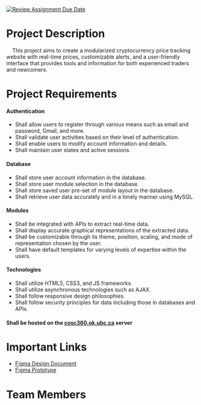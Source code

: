 [![Review Assignment Due Date](https://classroom.github.com/assets/deadline-readme-button-24ddc0f5d75046c5622901739e7c5dd533143b0c8e959d652212380cedb1ea36.svg)](https://classroom.github.com/a/enf2qyfT)
# Project Description
&nbsp;&nbsp;&nbsp;&nbsp;This project aims to create a modularized cryptocurrency price tracking website with real-time prices, customizable alerts, and a user-friendly interface that provides tools and information for both experienced traders and newcomers.

# Project Requirements
#### Authentication
- Shall allow users to register through various means such as email and password, Gmail, and more.
- Shall validate user activities based on their level of authentication.
- Shall enable users to modify account information and details.
- Shall maintain user states and active sessions.

#### Database
- Shall store user account information in the database.
- Shall store user module selection in the database.
- Shall store saved user pre-set of module layout in the database.
- Shall retrieve user data accurately and in a timely manner using MySQL.

#### Modules
- Shall be integrated with APIs to extract real-time data.
- Shall display accurate graphical representations of the extracted data.
- Shall be customizable through its theme, position, scaling, and mode of representation chosen by the user.
- Shall have default templates for varying levels of expertise within the users.

#### Technologies
- Shall utilize HTML5, CSS3, and JS frameworks.
- Shall utilize asynchronous technologies such as AJAX.
- Shall follow responsive design philosophies.
- Shall follow security principles for data including those in databases and APIs.

#### Shall be hosted on the <ins>cosc360.ok.ubc.ca</ins> server

# Important Links

- [Figma Design Document](https://www.figma.com/proto/OON9Efmn4f3xy8eTf62Xz0/COSC-360?page-id=0%3A1&node-id=0%3A1&viewport=-2805%2C141%2C0.23&scaling=min-zoom&starting-point-node-id=14%3A689)
- [Figma Prototype](https://www.figma.com/file/OON9Efmn4f3xy8eTf62Xz0/COSC-360?node-id=0%3A1&t=S4cOOSOziCK0uLYT-1)


# Team Members










